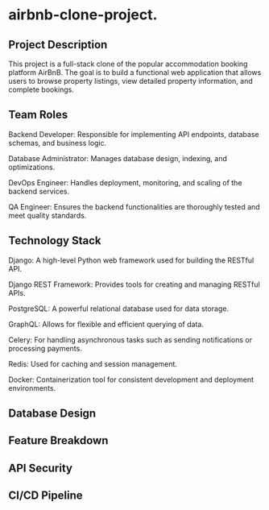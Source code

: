 # airbnb-clone-project.

## Project Description

This project is a full-stack clone of the popular accommodation booking platform AirBnB. The goal is to build a functional web application that allows users to browse property listings, view detailed property information, and complete bookings.


## Team Roles
<p>Backend Developer: Responsible for implementing API endpoints, database schemas, and business logic.</p>
<p>Database Administrator: Manages database design, indexing, and optimizations.</p>
<p>DevOps Engineer: Handles deployment, monitoring, and scaling of the backend services.</p>
<p>QA Engineer: Ensures the backend functionalities are thoroughly tested and meet quality standards.</p>

## Technology Stack
<p>Django: A high-level Python web framework used for building the RESTful API.</p>
<p>Django REST Framework: Provides tools for creating and managing RESTful APIs.</p>
<p>PostgreSQL: A powerful relational database used for data storage.</p>
<p>GraphQL: Allows for flexible and efficient querying of data.</p>
<p>Celery: For handling asynchronous tasks such as sending notifications or processing payments.</p>
<p>Redis: Used for caching and session management.</p>
<p>Docker: Containerization tool for consistent development and deployment environments.</p>

## Database Design

## Feature Breakdown

## API Security

## CI/CD Pipeline

